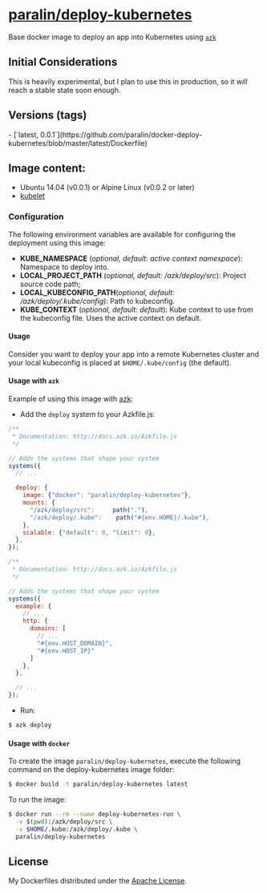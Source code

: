 [paralin/deploy-kubernetes](http://images.azk.io/#/deploy-kubernetes)
==================

Base docker image to deploy an app into Kubernetes using [`azk`](http://azk.io)

Initial Considerations
---
This is heavily experimental, but I plan to use this in production, so it *will* reach a stable state soon enough.

Versions (tags)
---

<versions>
- [`latest, 0.0.1`](https://github.com/paralin/docker-deploy-kubernetes/blob/master/latest/Dockerfile)
</versions>

Image content:
---

- Ubuntu 14.04 (v0.0.1) or Alpine Linux (v0.0.2 or later)
- [kubelet](https://github.com/kubernetes/kubernetes)

### Configuration
The following environment variables are available for configuring the deployment using this image:

- **KUBE_NAMESPACE** (*optional, default: active context namespace*): Namespace to deploy into.
- **LOCAL_PROJECT_PATH** (*optional, default: /azk/deploy/src*): Project source code path;
- **LOCAL_KUBECONFIG_PATH**(*optional, default: /azk/deploy/.kube/config*): Path to kubeconfig.
- **KUBE_CONTEXT** (*optional, default: default*): Kube context to use from the kubeconfig file. Uses the active context on default.

#### Usage

Consider you want to deploy your app into a remote Kubernetes cluster and your local kubeconfig is placed at `$HOME/.kube/config` (the default).

#### Usage with `azk`

Example of using this image with [azk](http://azk.io):

- Add the `deploy` system to your Azkfile.js:

```js
/**
 * Documentation: http://docs.azk.io/Azkfile.js
 */

// Adds the systems that shape your system
systems({
  // ...

  deploy: {
    image: {"docker": "paralin/deploy-kubernetes"},
    mounts: {
      "/azk/deploy/src":     path("."),
      "/azk/deploy/.kube":    path("#{env.HOME}/.kube"),
    },
    scalable: {"default": 0, "limit": 0},
  },
});
```

```js
/**
 * Documentation: http://docs.azk.io/Azkfile.js
 */

// Adds the systems that shape your system
systems({
  example: {
    // ...
    http: {
      domains: [
        // ...
        "#{env.HOST_DOMAIN}",
        "#{env.HOST_IP}"
      ]
    },
  },

  // ...
});
```

- Run:
```bash
$ azk deploy
```

#### Usage with `docker`

To create the image `paralin/deploy-kubernetes`, execute the following command on the deploy-kubernetes image folder:

```sh
$ docker build -t paralin/deploy-kubernetes latest
```

To run the image:

```sh
$ docker run --rm --name deploy-kubernetes-run \
  -v $(pwd):/azk/deploy/src \
  -v $HOME/.kube:/azk/deploy/.kube \
  paralin/deploy-kubernetes
```
## License

My Dockerfiles distributed under the [Apache License](https://github.com/azukiapp/docker-deploy-digitalocean/blob/master/LICENSE).
